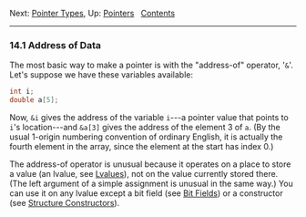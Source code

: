 Next: [Pointer Types](Pointer-Types.md), Up: [Pointers](Pointers.md)
 
[Contents](index.md#SEC_Contents "Table of contents")  

------------------------------------------------------------------------


### 14.1 Address of Data 


The most basic way to make a pointer is with the "address-of" operator,
'`&`'. Let's suppose we have these variables available:

``` C
int i;
double a[5];
```

Now, `&i` gives the address of the variable `i`---a pointer value that
points to `i`'s location---and `&a[3]` gives the address of the element
3 of `a`. (By the usual 1-origin numbering convention of ordinary
English, it is actually the fourth element in the array, since the
element at the start has index 0.)

The address-of operator is unusual because it operates on a place to
store a value (an lvalue, see [Lvalues](Lvalues.md)), not on the value
currently stored there. (The left argument of a simple assignment is
unusual in the same way.) You can use it on any lvalue except a bit
field (see [Bit Fields](Bit-Fields.md)) or a constructor (see
[Structure Constructors](Structure-Constructors.md)).
